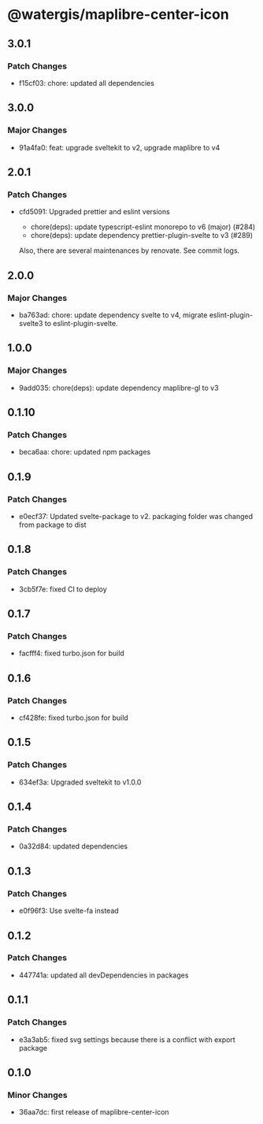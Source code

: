 # @watergis/maplibre-center-icon

## 3.0.1

### Patch Changes

- f15cf03: chore: updated all dependencies

## 3.0.0

### Major Changes

- 91a4fa0: feat: upgrade sveltekit to v2, upgrade maplibre to v4

## 2.0.1

### Patch Changes

- cfd5091: Upgraded prettier and eslint versions
  - chore(deps): update typescript-eslint monorepo to v6 (major) (#284)
  - chore(deps): update dependency prettier-plugin-svelte to v3 (#289)

  Also, there are several maintenances by renovate. See commit logs.

## 2.0.0

### Major Changes

- ba763ad: chore: update dependency svelte to v4, migrate eslint-plugin-svelte3 to eslint-plugin-svelte.

## 1.0.0

### Major Changes

- 9add035: chore(deps): update dependency maplibre-gl to v3

## 0.1.10

### Patch Changes

- beca6aa: chore: updated npm packages

## 0.1.9

### Patch Changes

- e0ecf37: Updated svelte-package to v2. packaging folder was changed from package to dist

## 0.1.8

### Patch Changes

- 3cb5f7e: fixed CI to deploy

## 0.1.7

### Patch Changes

- facfff4: fixed turbo.json for build

## 0.1.6

### Patch Changes

- cf428fe: fixed turbo.json for build

## 0.1.5

### Patch Changes

- 634ef3a: Upgraded sveltekit to v1.0.0

## 0.1.4

### Patch Changes

- 0a32d84: updated dependencies

## 0.1.3

### Patch Changes

- e0f96f3: Use svelte-fa instead

## 0.1.2

### Patch Changes

- 447741a: updated all devDependencies in packages

## 0.1.1

### Patch Changes

- e3a3ab5: fixed svg settings because there is a conflict with export package

## 0.1.0

### Minor Changes

- 36aa7dc: first release of maplibre-center-icon
